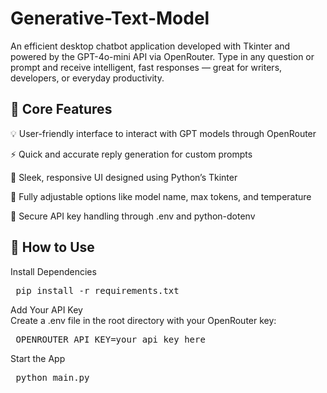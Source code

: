 # Generative-Text-Model

An efficient desktop chatbot application developed with Tkinter and powered by the GPT-4o-mini API via OpenRouter. Type in any question or prompt and receive intelligent, fast responses — great for writers, developers, or everyday productivity.

## 🔧 Core Features
💡 User-friendly interface to interact with GPT models through OpenRouter

⚡ Quick and accurate reply generation for custom prompts

🎨 Sleek, responsive UI designed using Python’s Tkinter

🔄 Fully adjustable options like model name, max tokens, and temperature

🔐 Secure API key handling through .env and python-dotenv

## 🚀 How to Use
Install Dependencies
<pre> pip install -r requirements.txt </pre>

Add Your API Key  
Create a .env file in the root directory with your OpenRouter key:
<pre> OPENROUTER_API_KEY=your_api_key_here </pre>

Start the App
<pre> python main.py </pre>
